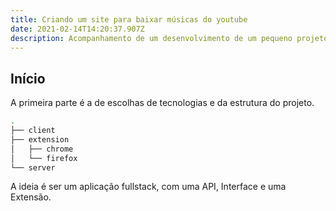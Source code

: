 ```yaml
---
title: Criando um site para baixar músicas do youtube
date: 2021-02-14T14:20:37.907Z
description: Acompanhamento de um desenvolvimento de um pequeno projeto
---
```

## Início

A primeira parte é a de escolhas de tecnologias e da estrutura do projeto.

```bash
.
├── client
├── extension
│   ├── chrome
│   └── firefox
└── server
```
A ideia é ser um aplicação fullstack, com uma API, Interface e uma Extensão.

